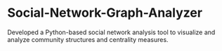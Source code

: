 # Social-Network-Graph-Analyzer
Developed a Python-based social network analysis tool to visualize and analyze community structures and centrality measures.

